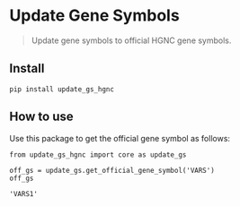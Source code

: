 # Update Gene Symbols
> Update gene symbols to official HGNC gene symbols.


## Install

`pip install update_gs_hgnc`

## How to use

Use this package to get the official gene symbol as follows:

```
from update_gs_hgnc import core as update_gs

off_gs = update_gs.get_official_gene_symbol('VARS')
off_gs
```




    'VARS1'


